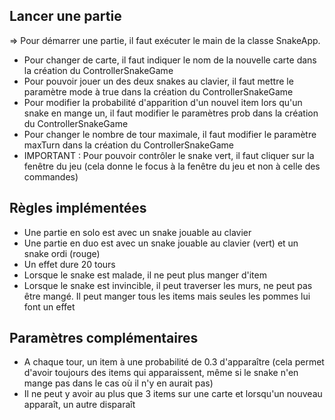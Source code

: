 ## Lancer une partie
=> Pour démarrer une partie, il faut exécuter le main de la classe SnakeApp.
- Pour changer de carte, il faut indiquer le nom de la nouvelle carte dans la création du ControllerSnakeGame
- Pour pouvoir jouer un des deux snakes au clavier, il faut mettre le paramètre mode à true dans la création du ControllerSnakeGame 
- Pour modifier la probabilité d'apparition d'un nouvel item lors qu'un snake en mange un, il faut modifier le paramètres prob dans la création du ControllerSnakeGame
- Pour changer le nombre de tour maximale, il faut modifier le paramètre maxTurn dans la création du ControllerSnakeGame
- IMPORTANT : Pour pouvoir contrôler le snake vert, il faut cliquer sur la fenêtre du jeu (cela donne le focus à la fenêtre du jeu et non à celle des commandes)

## Règles implémentées
- Une partie en solo est avec un snake jouable au clavier
- Une partie en duo est avec un snake jouable au clavier (vert) et un snake ordi (rouge)
- Un effet dure 20 tours
- Lorsque le snake est malade, il ne peut plus manger d'item
- Lorsque le snake est invincible, il peut traverser les murs, ne peut pas être mangé. Il peut manger tous les items mais seules les pommes lui font un effet

## Paramètres complémentaires
- A chaque tour, un item à une probabilité de 0.3 d'apparaître (cela permet d'avoir toujours des items qui apparaissent, même si le snake n'en mange pas dans le cas où il n'y en aurait pas)
- Il ne peut y avoir au plus que 3 items sur une carte et lorsqu'un nouveau apparaît, un autre disparaît
